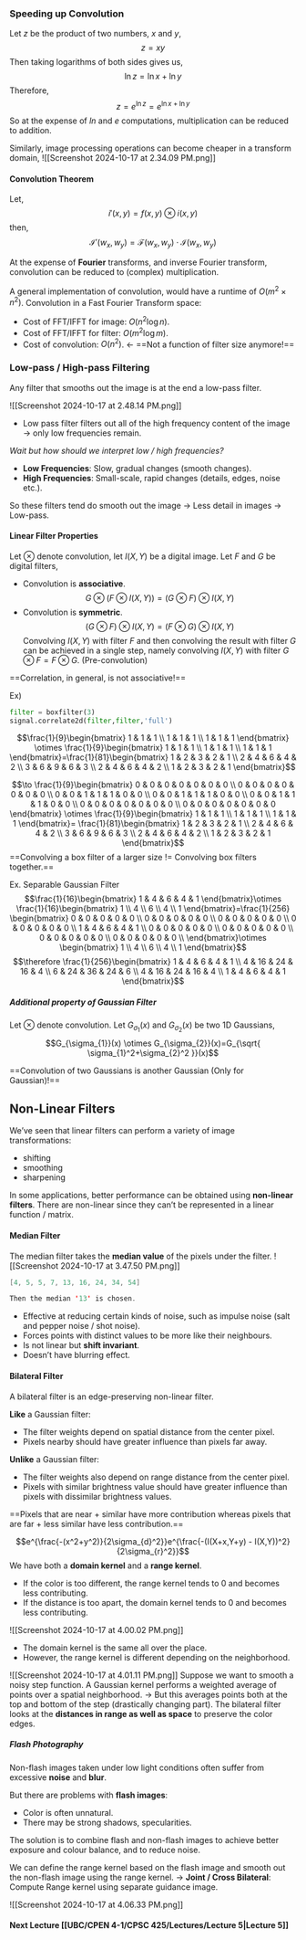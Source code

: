 ### Speeding up Convolution
Let $z$ be the product of two numbers, $x$ and $y$,
$$z=xy$$
Then taking logarithms of both sides gives us,
$$\ln z=\ln x+\ln y$$
Therefore,
$$z=e^{\ln z}=e^{\ln x+\ln y}$$
So at the expense of $ln$ and $e$ computations, multiplication can be reduced to addition.

Similarly, image processing operations can become cheaper in a transform domain,
![[Screenshot 2024-10-17 at 2.34.09 PM.png]]

#### Convolution Theorem
Let,
$$i'(x,y)=f(x,y)\otimes i(x,y)$$
then,
$$\mathcal{I}'(w_{x},w_{y})=\mathcal{F}(w_{x},w_{y})\cdot \mathcal{I}(w_{x},w_{{y}})$$

At the expense of **Fourier** transforms, and inverse Fourier transform, convolution can be reduced to (complex) multiplication.

A general implementation of convolution, would have a runtime of $O(m^2 \times n^2)$.
Convolution in a Fast Fourier Transform space:
- Cost of FFT/IFFT for image: $O(n^2\log n)$.
- Cost of FFT/IFFT for filter: $O(m^2\log m)$.
- Cost of convolution: $O(n^2)$. ← ==Not a function of filter size anymore!==

### Low-pass / High-pass Filtering
Any filter that smooths out the image is at the end a low-pass filter.

![[Screenshot 2024-10-17 at 2.48.14 PM.png]]
- Low pass filter filters out all of the high frequency content of the image → only low frequencies remain.

*Wait but how should we interpret low / high frequencies?*
- **Low Frequencies**: Slow, gradual changes (smooth changes). 
- **High Frequencies**: Small-scale, rapid changes (details, edges, noise etc.).

So these filters tend do smooth out the image → Less detail in images → Low-pass.

#### Linear Filter Properties
Let $\otimes$ denote convolution, let $I(X,Y)$ be a digital image. Let $F$ and $G$ be digital filters,
- Convolution is **associative**. $$G\otimes(F \otimes I(X,Y)) = (G \otimes F)\otimes I(X,Y)$$
- Convolution is **symmetric**.$$(G\otimes F)\otimes I(X,Y)= (F\otimes G)\otimes I(X,Y)$$
Convolving $I(X,Y)$ with filter $F$ and then convolving the result with filter $G$ can be achieved in a single step, namely convolving $I(X,Y)$ with filter $G\otimes F=F \otimes G$. (Pre-convolution)

==Correlation, in general, is not associative!==

Ex)
```python
filter = boxfilter(3)
signal.correlate2d(filter,filter,'full')
```

$$\frac{1}{9}\begin{bmatrix}
1 & 1 & 1 \\
1 & 1 & 1 \\
1 & 1 & 1
\end{bmatrix} \otimes \frac{1}{9}\begin{bmatrix}
1 & 1 & 1 \\
1 & 1 & 1 \\
1 & 1 & 1
\end{bmatrix}=\frac{1}{81}\begin{bmatrix}
1 & 2 & 3 & 2 & 1 \\
2 & 4 & 6 & 4 & 2 \\
3 & 6 & 9 & 6 & 3 \\
2 & 4 & 6 & 4 & 2 \\
1 & 2 & 3 & 2 & 1
\end{bmatrix}$$

$$\to \frac{1}{9}\begin{bmatrix}
0 & 0 & 0 & 0 & 0 & 0 & 0 \\
0 & 0 & 0 & 0 & 0 & 0 & 0 \\
0 & 0 & 1 & 1 & 1 & 0 & 0 \\
0 & 0 & 1 & 1 & 1 & 0 & 0 \\
0 & 0 & 1 & 1 & 1 & 0 & 0 \\
0  & 0 & 0 & 0 & 0 & 0 & 0 \\
0 & 0 & 0 & 0 & 0 & 0 & 0
\end{bmatrix} \otimes \frac{1}{9}\begin{bmatrix}
1 & 1 & 1 \\
1 & 1 & 1 \\
1 & 1 & 1
\end{bmatrix}= \frac{1}{81}\begin{bmatrix}
1 & 2 & 3 & 2 & 1 \\
2 & 4 & 6 & 4 & 2 \\
3 & 6 & 9 & 6 & 3 \\
2 & 4 & 6 & 4 & 2 \\
1 & 2 & 3 & 2 & 1
\end{bmatrix}$$
==Convolving a box filter of a larger size != Convolving box filters together.==

Ex. Separable Gaussian Filter
$$\frac{1}{16}\begin{bmatrix}
1 & 4 & 6 & 4 & 1
\end{bmatrix}\otimes \frac{1}{16}\begin{bmatrix}
1 \\
4 \\
6 \\
4 \\
1
\end{bmatrix}=\frac{1}{256}  \begin{bmatrix}
0 & 0 & 0 & 0 & 0 \\
0 & 0 & 0 & 0 & 0 \\
0 & 0 & 0 & 0 & 0 \\
0 & 0 & 0 & 0 & 0 \\
1 & 4 & 6 & 4 & 1 \\
0 & 0 & 0 & 0 & 0 \\
0 & 0 & 0 & 0 & 0 \\
0 & 0 & 0 & 0 & 0 \\
0 & 0 & 0 & 0 & 0 \\
\end{bmatrix}\otimes \begin{bmatrix}
1 \\
4 \\
6 \\
4 \\
1
\end{bmatrix}$$
$$\therefore \frac{1}{256}\begin{bmatrix}
1 & 4 & 6 & 4 & 1 \\
4 & 16 & 24 & 16 & 4 \\
6 & 24 & 36 & 24 & 6 \\
4 & 16 & 24 & 16 & 4 \\
1 & 4 & 6 & 4 & 1
\end{bmatrix}$$

##### Additional property of Gaussian Filter
Let $\otimes$ denote convolution. Let $G_{\sigma_1}(x)$ and $G_{\sigma_{2}}(x)$ be two 1D Gaussians,
$$G_{\sigma_{1}}(x) \otimes G_{\sigma_{2}}(x)=G_{\sqrt{ \sigma_{1}^2+\sigma_{2}^2 }}(x)$$

==Convolution of two Gaussians is another Gaussian (Only for Gaussian)!==

## Non-Linear Filters
We’ve seen that linear filters can perform a variety of image transformations:
- shifting
- smoothing
- sharpening

In some applications, better performance can be obtained using **non-linear filters**.
There are non-linear since they can’t be represented in a linear function / matrix.

#### Median Filter
The median filter takes the **median value** of the pixels under the filter.
![[Screenshot 2024-10-17 at 3.47.50 PM.png]]
```java
[4, 5, 5, 7, 13, 16, 24, 34, 54]

Then the median '13' is chosen.
```

- Effective at reducing certain kinds of noise, such as impulse noise (salt and pepper noise / shot noise).
- Forces points with distinct values to be more like their neighbours.
- Is not linear but **shift invariant**.
- Doesn’t have blurring effect.

#### Bilateral Filter
A bilateral filter is an edge-preserving non-linear filter.

**Like** a Gaussian filter:
- The filter weights depend on spatial distance from the center pixel.
- Pixels nearby should have greater influence than pixels far away.

**Unlike** a Gaussian filter:
- The filter weights also depend on range distance from the center pixel.
- Pixels with similar brightness value should have greater influence than pixels with dissimilar brightness values.

==Pixels that are near + similar have more contribution whereas pixels that are far + less similar have less contribution.==

$$e^{\frac{-(x^2+y^2)}{2\sigma_{d}^2}}e^{\frac{-(I(X+x,Y+y) - I(X,Y))^2}{2\sigma_{r}^2}}$$
We have both a **domain kernel** and a **range kernel**.
- If the color is too different, the range kernel tends to 0 and becomes less contributing.
- If the distance is too apart, the domain kernel tends to 0 and becomes less contributing.

![[Screenshot 2024-10-17 at 4.00.02 PM.png]]
- The domain kernel is the same all over the place.
- However, the range kernel is different depending on the neighborhood.

![[Screenshot 2024-10-17 at 4.01.11 PM.png]]
Suppose we want to smooth a noisy step function. 
A Gaussian kernel performs a weighted average of points over a spatial neighborhood.
→ But this averages points both at the top and bottom of the step (drastically changing part).
The bilateral filter looks at the **distances in range as well as space** to preserve the color edges.
##### Flash Photography
Non-flash images taken under low light conditions often suffer from excessive **noise** and **blur**.

But there are problems with **flash images**:
- Color is often unnatural.
- There may be strong shadows, specularities.

The solution is to combine flash and non-flash images to achieve better exposure and colour balance, and to reduce noise.

We can define the range kernel based on the flash image and smooth out the non-flash image using the range kernel. → **Joint / Cross Bilateral**: Compute Range kernel using separate guidance image.

![[Screenshot 2024-10-17 at 4.06.33 PM.png]]

#### Next Lecture [[UBC/CPEN 4-1/CPSC 425/Lectures/Lecture 5|Lecture 5]]
